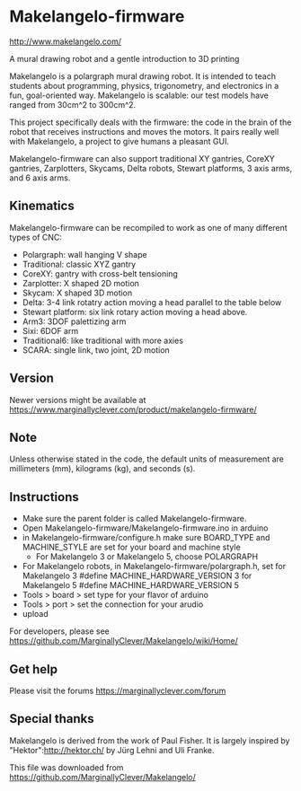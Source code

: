 # Makelangelo-firmware #

http://www.makelangelo.com/

A mural drawing robot and a gentle introduction to 3D printing

Makelangelo is a polargraph mural drawing robot.  It is intended to teach students about programming, physics, trigonometry, and electronics in a fun, goal-oriented way.  Makelangelo is scalable: our test models have ranged from 30cm^2 to 300cm^2.

This project specifically deals with the firmware: the code in the brain of the robot that receives instructions and moves the motors.  It pairs really well with Makelangelo, a project to give humans a pleasant GUI.

Makelangelo-firmware can also support traditional XY gantries, CoreXY gantries, Zarplotters, Skycams, Delta robots, Stewart platforms, 3 axis arms, and 6 axis arms.

## Kinematics ##

Makelangelo-firmware can be recompiled to work as one of many different types of CNC:

- Polargraph: wall hanging V shape
- Traditional: classic XYZ gantry
- CoreXY: gantry with cross-belt tensioning
- Zarplotter: X shaped 2D motion
- Skycam: X shaped 3D motion
- Delta: 3-4 link rotatry action moving a head parallel to the table below
- Stewart platform: six link rotary action moving a head above.
- Arm3: 3DOF palettizing arm
- Sixi: 6DOF arm
- Traditional6: like traditional with more axies
- SCARA: single link, two joint, 2D motion

## Version ##

Newer versions might be available at https://www.marginallyclever.com/product/makelangelo-firmware/

## Note ##

Unless otherwise stated in the code, the default units of measurement are millimeters (mm), kilograms (kg), and seconds (s).
## Instructions ##

- Make sure the parent folder is called Makelangelo-firmware.
- Open Makelangelo-firmware/Makelangelo-firmware.ino in arduino
- in Makelangelo-firmware/configure.h make sure BOARD_TYPE and MACHINE_STYLE are set for your board and machine style
  - For Makelangelo 3 or Makelangelo 5, choose POLARGRAPH
- For Makelangelo robots, in Makelangelo-firmware/polargraph.h, set
  for Makelangelo 3 #define MACHINE_HARDWARE_VERSION 3 
  for Makelangelo 5 #define MACHINE_HARDWARE_VERSION 5
- Tools > board > set type for your flavor of arduino 
- Tools > port > set the connection for your arudio
- upload

For developers, please see
https://github.com/MarginallyClever/Makelangelo/wiki/Home/

## Get help ##

Please visit the forums
https://marginallyclever.com/forum

## Special thanks ##

Makelangelo is derived from the work of Paul Fisher.  It is largely inspired by "Hektor":http://hektor.ch/ by Jürg Lehni and Uli Franke.



This file was downloaded from https://github.com/MarginallyClever/Makelangelo/
